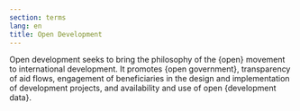 ```yaml
---
section: terms
lang: en
title: Open Development
---
```


Open development seeks to bring the philosophy of the {open} movement to international development. It promotes {open government}, transparency of aid flows, engagement of beneficiaries in the design and implementation of development projects, and availability and use of open {development data}.